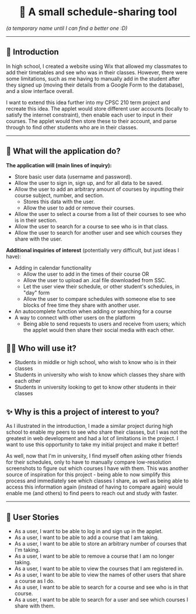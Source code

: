 # <center>📅 ️A small schedule-sharing tool</center>

*(a temporary name until I can find a better one :D)*

---

## 🌱 Introduction
In high school, I created a website using Wix that allowed my classmates to add their timetables 
and see who was in their classes. However, there were some limitations, such as me having to
manually add in the student after they signed up (moving their details from a Google Form to the database),
and a slow interface overall.

I want to extend this idea further into my CPSC 210 term project and recreate this idea. The applet would
store different user accounts (locally to satisfy the internet constraint), then enable each user to input
in their courses. The applet would then store these to their account, and parse through to find other students
who are in their classes.

---
## 💾 What will the application do?

**The application will (main lines of inquiry):**
- Store basic user data (username and password).
- Allow the user to sign in, sign up, and for  all data to be saved.
- Allow the user to add an arbitrary amount of courses by inputting
their course subject, number, and section.
  - Stores this data with the user.
  - Allow the user to add or remove their courses.
- Allow the user to select a course from a list of their courses to see who is in their section.
- Allow the user to search for a course to see who is in that class.
- Allow the user to search for another user and see which courses they share with the user.

**Additional inquiries of interest** (potentially very difficult, but just ideas I have):
- Adding in calendar functionality
  - Allow the user to add in the times of their course OR
  - Allow the user to upload an .ical file downloaded from SSC.
  - Let the user view their schedule, or other student's schedules, in "day" form
  - Allow the user to compare schedules with someone else to see blocks of free time they share with another user.
- An autocomplete function when adding or searching for a course
- A way to connect with other users on the platform
  - Being able to send requests to users and receive from users; which the applet
  would then share their social media with each other.

## 🧑‍🦰 Who will use it?

- Students in middle or high school, who wish to know who is in their classes
- Students in university who wish to know which classes they share with each other 
- Students in university looking to get to know other students in their classes

## ✨ Why is this a project of interest to you?

As I illustrated in the introduction, I made a similar project during high school to enable my peers to see who share
their classes, but I was not the greatest in web development and had a lot of limitations in the project.
I want to use this opportunity to take my initial project and make it better! 

As well, now that I'm in university, I find myself often asking other friends for their schedules, only to have to manually
compare low-resolution screenshots to figure out which courses I have with them. This was another source of inspiration
for this project - being able to now simplify this process and immediately see which classes I share, as well as being
able to access this information again (instead of having to compare again) would enable me (and others) to find peers
to reach out and study with faster.

---

## 👤 User Stories

- As a user, I want to be able to log in and sign up in the applet.
- As a user, I want to be able to add a course that I am taking.
- As a user, I want to be able to store an arbitrary number of courses that I'm taking.
- As a user, I want to be able to remove a course that I am no longer taking.
- As a user, I want to be able to view the courses that I am registered in.
- As a user, I want to be able to view the names of other users that share a course as I do.
- As a user, I want to be able to search for a course and see who is in that course.
- As a user, I want to be able to search for a user and see which courses I share with them.